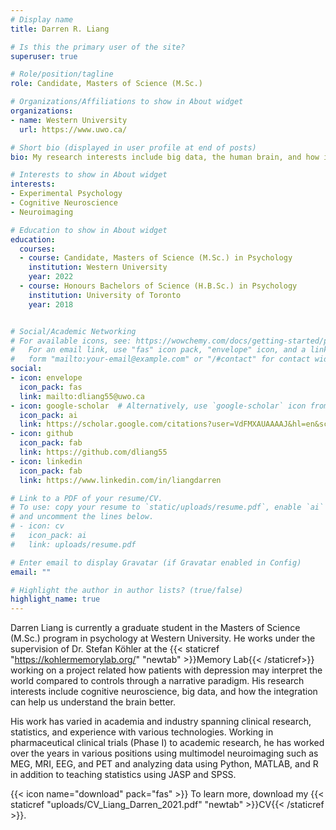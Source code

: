 ```yaml
---
# Display name
title: Darren R. Liang

# Is this the primary user of the site?
superuser: true

# Role/position/tagline
role: Candidate, Masters of Science (M.Sc.)

# Organizations/Affiliations to show in About widget
organizations:
- name: Western University
  url: https://www.uwo.ca/

# Short bio (displayed in user profile at end of posts)
bio: My research interests include big data, the human brain, and how it works all together.

# Interests to show in About widget
interests:
- Experimental Psychology
- Cognitive Neuroscience
- Neuroimaging

# Education to show in About widget
education:
  courses:
  - course: Candidate, Masters of Science (M.Sc.) in Psychology
    institution: Western University
    year: 2022
  - course: Honours Bachelors of Science (H.B.Sc.) in Psychology
    institution: University of Toronto
    year: 2018


# Social/Academic Networking
# For available icons, see: https://wowchemy.com/docs/getting-started/page-builder/#icons
#   For an email link, use "fas" icon pack, "envelope" icon, and a link in the
#   form "mailto:your-email@example.com" or "/#contact" for contact widget.
social:
- icon: envelope
  icon_pack: fas
  link: mailto:dliang55@uwo.ca
- icon: google-scholar  # Alternatively, use `google-scholar` icon from `ai` icon pack
  icon_pack: ai
  link: https://scholar.google.com/citations?user=VdFMXAUAAAAJ&hl=en&scioq=dliang
- icon: github
  icon_pack: fab
  link: https://github.com/dliang55
- icon: linkedin
  icon_pack: fab
  link: https://www.linkedin.com/in/liangdarren

# Link to a PDF of your resume/CV.
# To use: copy your resume to `static/uploads/resume.pdf`, enable `ai` icons in `params.toml`, 
# and uncomment the lines below.
# - icon: cv
#   icon_pack: ai
#   link: uploads/resume.pdf

# Enter email to display Gravatar (if Gravatar enabled in Config)
email: ""

# Highlight the author in author lists? (true/false)
highlight_name: true
---
```


Darren Liang is currently a graduate student in the Masters of Science (M.Sc.) program in psychology at Western University. He works under the supervision of Dr. Stefan Köhler at the {{< staticref "https://kohlermemorylab.org/" "newtab" >}}Memory Lab{{< /staticref>}} working on a project related how patients with depression may interpret the world compared to controls through a narrative paradigm. His research interests include cognitive neuroscience, big data, and how the integration can help us understand the brain better.

His work has varied in academia and industry spanning clinical research, statistics, and experience with various technologies. Working in pharmaceutical clinical trials (Phase I) to academic research, he has worked over the years in various positions using multimodel neuroimaging such as MEG, MRI, EEG, and PET and analyzing data using Python, MATLAB, and R in addition to teaching statistics using JASP and SPSS. 

{{< icon name="download" pack="fas" >}} To learn more, download my {{< staticref "uploads/CV_Liang_Darren_2021.pdf" "newtab" >}}CV{{< /staticref >}}.
